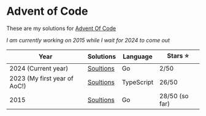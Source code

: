 # Advent of Code

These are my solutions for [Advent Of Code](https://adventofcode.com)

_I am currently working on 2015 while I wait for 2024 to come out_

| Year                         | Solutions          | Language   | Stars ⭐️      |
| ---------------------------- | ------------------ | ---------- | -------------- |
| 2024 (Current year)          | [Soultions](/2024) | Go         | 2/50           |
| 2023 (My first year of AoC!) | [Soultions](/2023) | TypeScript | 26/50          |
| 2015                         | [Soultions](/2015) | Go         | 28/50 (so far) |
